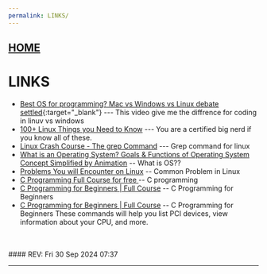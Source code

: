 ```yaml
---
permalink: LINKS/
---
```


## [HOME](../)

# LINKS

* [Best OS for programming? Mac vs Windows vs Linux debate settled](https://www.youtube.com/watch?v=AdygBbbEnco){:target="_blank"} ---
  This video give me the diffrence for coding in linuv vs windows
* [100+ Linux Things you Need to Know](https://www.youtube.com/watch?v=LKCVKw9CzFo&t) --- You are a certified big nerd if you know all of these. <br>
* [Linux Crash Course - The grep Command](https://www.youtube.com/watch?v=Tc_jntovCM0) --- Grep command for linux <br>
* [What is an Operating System? Goals & Functions of Operating System  Concept Simplified by Animation](https://www.youtube.com/watch?v=ACsLvXuaKxw) -- What is OS??
* [Problems You will Encounter on Linux](https://www.youtube.com/watch?v=S5qDCIn9yYQ) -- Common Problem in Linux
* [C Programming Full Course for free ](https://www.youtube.com/watch?v=87SH2Cn0s9A&t=4358s) -- C programming
* [C Programming for Beginners | Full Course](https://www.youtube.com/watch?v=ssJY5MDLjlo) -- C Programming for Beginners
* [C Programming for Beginners | Full Course](https://www.youtube.com/watch?v=ssJY5MDLjlo) -- C Programming for Beginners 
These commands will help you list PCI devices, view information about your CPU, and more.
<br>
<br>
#### REV: Fri 30 Sep 2024 07:37
<hr>
